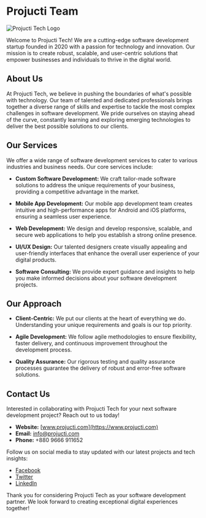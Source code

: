 # Projucti Team

![Projucti Tech Logo](https://scontent.fdac96-1.fna.fbcdn.net/v/t39.30808-6/298617652_437567741729574_6206929042026765245_n.png?stp=dst-jpg&_nc_cat=100&ccb=1-7&_nc_sid=19026a&_nc_eui2=AeHBlIQBW0UtIRCfRQj38X96BeirUCM9UsUF6KtQIz1SxdPpRXUMOKiHNcwmaJ9T2i2peZS2pU7sjz96eP7I8PW3&_nc_ohc=9R6crCHeXi0AX9bqqcC&_nc_zt=23&_nc_ht=scontent.fdac96-1.fna&oh=00_AfCb-yh9E0eGyWFpK7aJIsNvS1joZqzAuCZUSU3-8mKhjw&oe=64C34B17)

Welcome to Projucti Tech! We are a cutting-edge software development startup founded in 2020 with a passion for technology and innovation. Our mission is to create robust, scalable, and user-centric solutions that empower businesses and individuals to thrive in the digital world.

## About Us

At Projucti Tech, we believe in pushing the boundaries of what's possible with technology. Our team of talented and dedicated professionals brings together a diverse range of skills and expertise to tackle the most complex challenges in software development. We pride ourselves on staying ahead of the curve, constantly learning and exploring emerging technologies to deliver the best possible solutions to our clients.

## Our Services

We offer a wide range of software development services to cater to various industries and business needs. Our core services include:

- **Custom Software Development:** We craft tailor-made software solutions to address the unique requirements of your business, providing a competitive advantage in the market.

- **Mobile App Development:** Our mobile app development team creates intuitive and high-performance apps for Android and iOS platforms, ensuring a seamless user experience.

- **Web Development:** We design and develop responsive, scalable, and secure web applications to help you establish a strong online presence.

- **UI/UX Design:** Our talented designers create visually appealing and user-friendly interfaces that enhance the overall user experience of your digital products.

- **Software Consulting:** We provide expert guidance and insights to help you make informed decisions about your software development projects.

## Our Approach

- **Client-Centric:** We put our clients at the heart of everything we do. Understanding your unique requirements and goals is our top priority.

- **Agile Development:** We follow agile methodologies to ensure flexibility, faster delivery, and continuous improvement throughout the development process.

- **Quality Assurance:** Our rigorous testing and quality assurance processes guarantee the delivery of robust and error-free software solutions.

## Contact Us

Interested in collaborating with Projucti Tech for your next software development project? Reach out to us today!

- **Website:** [www.projucti.com](https://www.projucti.com)
- **Email:** info@projucti.com
- **Phone:** +880 9666 911652

Follow us on social media to stay updated with our latest projects and tech insights:

- [Facebook](https://www.facebook.com/projucti.tech)
- [Twitter](https://twitter.com/projucti1)
- [LinkedIn](https://www.linkedin.com/company/projucti)

Thank you for considering Projucti Tech as your software development partner. We look forward to creating exceptional digital experiences together!
